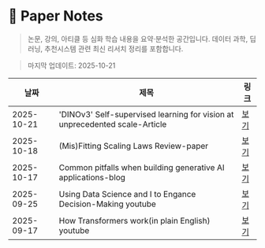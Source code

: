 # 📖 Paper Notes
> 논문, 강의, 아티클 등 심화 학습 내용을 요약·분석한 공간입니다.
> 데이터 과학, 딥러닝, 추천시스템 관련 최신 리서치 정리를 포함합니다.

> 마지막 업데이트: 2025-10-21

| 날짜 | 제목 | 링크 |
|------|------|------|
| 2025-10-21 | 'DINOv3' Self-supervised learning for vision at unprecedented scale-Article | [보기](2025-10-21_%27DINOv3%27%20Self-supervised%20learning%20for%20vision%20at%20unprecedented%20scale-Article.md) |
| 2025-10-18 | (Mis)Fitting Scaling Laws Review-paper | [보기](2025-10-18_%28Mis%29Fitting_Scaling_Laws_Review-paper.md) |
| 2025-10-17 | Common pitfalls when building generative AI applications-blog | [보기](2025-10-17_Common%20pitfalls%20when%20building%20generative%20AI%20applications-blog.md) |
| 2025-09-25 | Using Data Science and I to Engance Decision-Making youtube | [보기](2025-09-25_Using%20Data%20Science%20and%20I%20to%20Engance%20Decision-Making_youtube.md) |
| 2025-09-17 | How Transformers work(in plain English) youtube | [보기](2025-09-17_How%20Transformers%20work%28in%20plain%20English%29_youtube.md) |

